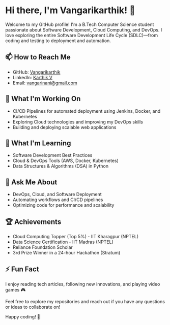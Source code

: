 # Hi there, I'm Vangarikarthik! 👋

Welcome to my GitHub profile! I'm a B.Tech Computer Science student passionate about Software Development, Cloud Computing, and DevOps. I love exploring the entire Software Development Life Cycle (SDLC)—from coding and testing to deployment and automation.

## 📫 How to Reach Me
- GitHub: [Vangarikarthik](https://github.com/Vangarikarthik)
- LinkedIn: [Karthik V](https://www.linkedin.com/in/karthikv666)
- Email: [vangarinani@gmail.com](mailto:vangarinani@gmail.com)

## 🔭 What I'm Working On
- CI/CD Pipelines for automated deployment using Jenkins, Docker, and Kubernetes
- Exploring Cloud technologies and improving my DevOps skills
- Building and deploying scalable web applications

## 🌱 What I'm Learning
- Software Development Best Practices
- Cloud & DevOps Tools (AWS, Docker, Kubernetes)
- Data Structures & Algorithms (DSA) in Python

## 💬 Ask Me About
- DevOps, Cloud, and Software Deployment
- Automating workflows and CI/CD pipelines
- Optimizing code for performance and scalability

## 🏆 Achievements
- Cloud Computing Topper (Top 5%) - IIT Kharagpur (NPTEL)
- Data Science Certification - IIT Madras (NPTEL)
- Reliance Foundation Scholar
- 3rd Prize Winner in a 24-hour Hackathon (Stratum)

## ⚡ Fun Fact
I enjoy reading tech articles, following new innovations, and playing video games 🎮

Feel free to explore my repositories and reach out if you have any questions or ideas to collaborate on!

Happy coding! 🚀
